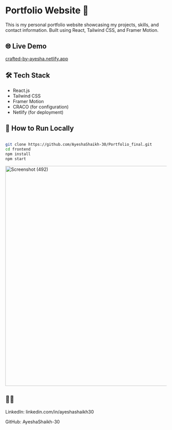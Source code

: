 # Portfolio Website 🎨

This is my personal portfolio website showcasing my projects, skills, and contact information. Built using React, Tailwind CSS, and Framer Motion.  

## 🌐 Live Demo  
[crafted-by-ayesha.netlify.app](https://crafted-by-ayesha.netlify.app)

## 🛠️ Tech Stack

- React.js
- Tailwind CSS
- Framer Motion
- CRACO (for configuration)
- Netlify (for deployment)

## 🚀 How to Run Locally

```bash

git clone https://github.com/AyeshaShaikh-30/Portfolio_final.git
cd frontend
npm install
npm start
```
<img width="1366" height="686" alt="Screenshot (492)" src="https://github.com/user-attachments/assets/6be37a9e-5747-4cf5-bf12-cbb60434c6a6" />




## 🙋‍♀️ 

LinkedIn: linkedin.com/in/ayeshashaikh30

GitHub: AyeshaShaikh-30


